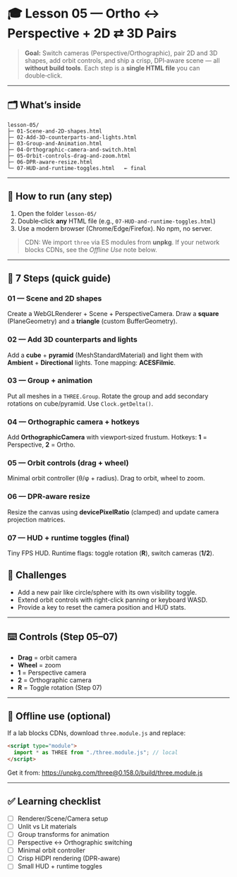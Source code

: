
# 🎓 Lesson 05 — Ortho ↔ Perspective + 2D ⇄ 3D Pairs

> **Goal:** Switch cameras (Perspective/Orthographic), pair 2D and 3D shapes, add orbit controls, and ship a crisp, DPI‑aware scene — all **without build tools**. Each step is a **single HTML file** you can double‑click.

---

## 🗂 What’s inside

```
lesson-05/
├─ 01-Scene-and-2D-shapes.html
├─ 02-Add-3D-counterparts-and-lights.html
├─ 03-Group-and-Animation.html
├─ 04-Orthographic-camera-and-switch.html
├─ 05-Orbit-controls-drag-and-zoom.html
├─ 06-DPR-aware-resize.html
└─ 07-HUD-and-runtime-toggles.html   ← final
```

---

## 🚀 How to run (any step)

1. Open the folder `lesson-05/`
2. Double‑click **any** HTML file (e.g., `07-HUD-and-runtime-toggles.html`)
3. Use a modern browser (Chrome/Edge/Firefox). No npm, no server.

> CDN: We import `three` via ES modules from **unpkg**. If your network blocks CDNs, see the _Offline Use_ note below.

---

## 🧭 7 Steps (quick guide)

### 01 — Scene and 2D shapes
Create a WebGLRenderer + Scene + PerspectiveCamera. Draw a **square** (PlaneGeometry) and a **triangle** (custom BufferGeometry).

### 02 — Add 3D counterparts and lights
Add a **cube** + **pyramid** (MeshStandardMaterial) and light them with **Ambient** + **Directional** lights. Tone mapping: **ACESFilmic**.

### 03 — Group + animation
Put all meshes in a `THREE.Group`. Rotate the group and add secondary rotations on cube/pyramid. Use `Clock.getDelta()`.

### 04 — Orthographic camera + hotkeys
Add **OrthographicCamera** with viewport‑sized frustum. Hotkeys: **1** = Perspective, **2** = Ortho.

### 05 — Orbit controls (drag + wheel)
Minimal orbit controller (θ/φ + radius). Drag to orbit, wheel to zoom.

### 06 — DPR‑aware resize
Resize the canvas using **devicePixelRatio** (clamped) and update camera projection matrices.

### 07 — HUD + runtime toggles (final)
Tiny FPS HUD. Runtime flags: toggle rotation (**R**), switch cameras (**1/2**).

## 💪 Challenges
- Add a new pair like circle/sphere with its own visibility toggle.
- Extend orbit controls with right-click panning or keyboard WASD.
- Provide a key to reset the camera position and HUD stats.

---

## ⌨️ Controls (Step 05–07)
- **Drag** = orbit camera
- **Wheel** = zoom
- **1** = Perspective camera
- **2** = Orthographic camera
- **R** = Toggle rotation (Step 07)

---

## 🧱 Offline use (optional)
If a lab blocks CDNs, download `three.module.js` and replace:

```html
<script type="module">
  import * as THREE from "./three.module.js"; // local
</script>
```

Get it from: https://unpkg.com/three@0.158.0/build/three.module.js

---

## ✅ Learning checklist
- [ ] Renderer/Scene/Camera setup
- [ ] Unlit vs Lit materials
- [ ] Group transforms for animation
- [ ] Perspective ↔ Orthographic switching
- [ ] Minimal orbit controller
- [ ] Crisp HiDPI rendering (DPR-aware)
- [ ] Small HUD + runtime toggles
